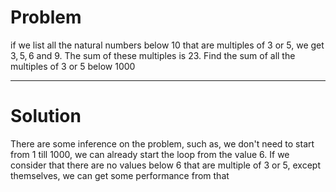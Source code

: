 # Problem
if we list all the natural numbers below $10$ that are multiples of $3$ or $5$, we get $3, 5, 6$ and $9$. The sum of these multiples is $23$.
Find the sum of all the multiples of $3$ or $5$ below $1000$

---

# Solution
There are some inference on the problem, such as, we don't need to start from 1 till 1000, we can already start the loop from the value 6. If we consider that there are no values below 6 that are multiple of 3 or 5, except themselves, we can get some performance from that
